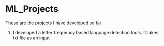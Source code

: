 # ML_Projects
These are the projects I have developed so far


1. I developed a letter frequency based language detection tools. It takes txt file as an input
